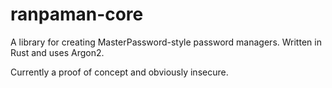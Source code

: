 # ranpaman-core
A library for creating MasterPassword-style password managers. Written in Rust and uses Argon2.

Currently a proof of concept and obviously insecure.
